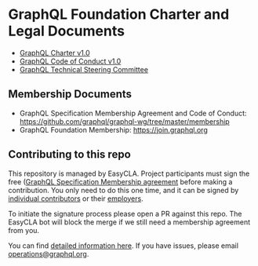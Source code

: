 # GraphQL Foundation Charter and Legal Documents

* [GraphQL Charter v1.0](https://graphql.org/files/GraphQL_Foundation-Participation_Agreement-Preview.pdf)
* [GraphQL Code of Conduct v1.0](CODE-OF-CONDUCT.md)
* [GraphQL Technical Steering Committee](https://github.com/graphql/graphql-wg/blob/main/GraphQL-TSC.md)

## Membership Documents

* GraphQL Specification Membership Agreement and Code of Conduct: https://github.com/graphql/graphql-wg/tree/master/membership
* GraphQL Foundation Membership: https://join.graphql.org

## Contributing to this repo

This repository is managed by EasyCLA. Project participants must sign the free ([GraphQL Specification Membership agreement](https://preview-spec-membership.graphql.org) before making a contribution. You only need to do this one time, and it can be signed by [individual contributors](http://individual-spec-membership.graphql.org/) or their [employers](http://corporate-spec-membership.graphql.org/).

To initiate the signature process please open a PR against this repo. The EasyCLA bot will block the merge if we still need a membership agreement from you.

You can find [detailed information here](https://github.com/graphql/graphql-wg/tree/main/membership). If you have issues, please email [operations@graphql.org](mailto:operations@graphql.org).
